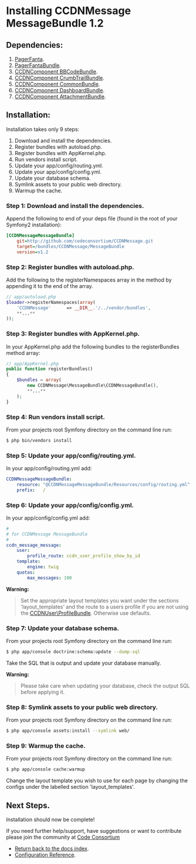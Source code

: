 Installing CCDNMessage MessageBundle 1.2
========================================

## Dependencies:

1. [PagerFanta](https://github.com/whiteoctober/Pagerfanta).
2. [PagerFantaBundle](http://github.com/whiteoctober/WhiteOctoberPagerfantaBundle).
3. [CCDNComponent BBCodeBundle](https://github.com/codeconsortium/BBCodeBundle/tree/v1.2).
4. [CCDNComponent CrumbTrailBundle](https://github.com/codeconsortium/CrumbTrailBundle/tree/v1.2).
5. [CCDNComponent CommonBundle](https://github.com/codeconsortium/CommonBundle/tree/v1.2).
6. [CCDNComponent DashboardBundle](https://github.com/codeconsortium/DashboardBundle/tree/v1.2).
7. [CCDNComponent AttachmentBundle](https://github.com/codeconsortium/AttachmentBundle/tree/v1.2).

## Installation:

Installation takes only 9 steps:

1. Download and install the dependencies.
2. Register bundles with autoload.php.
3. Register bundles with AppKernel.php.  
4. Run vendors install script.
5. Update your app/config/routing.yml. 
6. Update your app/config/config.yml. 
7. Update your database schema.
8. Symlink assets to your public web directory.
9. Warmup the cache.

### Step 1: Download and install the dependencies.

Append the following to end of your deps file (found in the root of your Symfony2 installation):

``` ini
[CCDNMessageMessageBundle]
	git=http://github.com/codeconsortium/CCDNMessage.git
	target=/bundles/CCDNMessage/MessageBundle
    version=v1.2	
```

### Step 2: Register bundles with autoload.php.

Add the following to the registerNamespaces array in the method by appending it to the end of the array.

``` php
// app/autoload.php
$loader->registerNamespaces(array(
    'CCDNMessage'      => __DIR__.'/../vendor/bundles',
	**...**
));
```
### Step 3: Register bundles with AppKernel.php.  

In your AppKernel.php add the following bundles to the registerBundles method array:  

``` php
// app/AppKernel.php
public function registerBundles()
{
    $bundles = array(
		new CCDNMessage\MessageBundle\CCDNMessageBundle(),
		**...**
	);
}
```

### Step 4: Run vendors install script.

From your projects root Symfony directory on the command line run:

``` bash
$ php bin/vendors install
```

### Step 5: Update your app/config/routing.yml. 

In your app/config/routing.yml add:  

``` yml
CCDNMessageMessageBundle:
    resource: "@CCDNMessageMessageBundle/Resources/config/routing.yml"
    prefix:   /
```

### Step 6: Update your app/config/config.yml. 

In your app/config/config.yml add:   

``` yml
#        
# for CCDNMessage MessageBundle      
#
ccdn_message_message:  
    user:
        profile_route: ccdn_user_profile_show_by_id
    template:
        engine: twig
    quotas:
        max_messages: 100

```

**Warning:**

>Set the appropriate layout templates you want under the sections 'layout_templates' and the 
route to a users profile if you are not using the [CCDNUser\ProfileBundle](http://github.com/codeconsortium/CCDNUserProfileBundle). Otherwise use defaults.

### Step 7: Update your database schema.

From your projects root Symfony directory on the command line run:

``` bash
$ php app/console doctrine:schema:update --dump-sql
```

Take the SQL that is output and update your database manually.

**Warning:**

> Please take care when updating your database, check the output SQL before applying it.

### Step 8: Symlink assets to your public web directory.

From your projects root Symfony directory on the command line run:

``` bash
$ php app/console assets:install --symlink web/
```

### Step 9: Warmup the cache.

From your projects root Symfony directory on the command line run:

``` bash
$ php app/console cache:warmup
```

Change the layout template you wish to use for each page by changing the configs under the labelled section 'layout_templates'.

## Next Steps.

Installation should now be complete!

If you need further help/support, have suggestions or want to contribute please join the community at [Code Consortium](http://www.codeconsortium.com)

- [Return back to the docs index](index.md).
- [Configuration Reference](configuration_reference.md).
